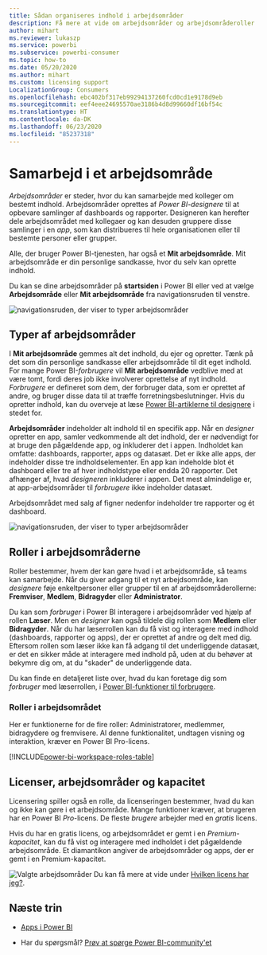 ```yaml
---
title: Sådan organiseres indhold i arbejdsområder
description: Få mere at vide om arbejdsområder og arbejdsområderoller
author: mihart
ms.reviewer: lukaszp
ms.service: powerbi
ms.subservice: powerbi-consumer
ms.topic: how-to
ms.date: 05/20/2020
ms.author: mihart
ms.custom: licensing support
LocalizationGroup: Consumers
ms.openlocfilehash: ebc402bf317eb99294137260fcd0cd1e9178d9eb
ms.sourcegitcommit: eef4eee24695570ae3186b4d8d99660df16bf54c
ms.translationtype: HT
ms.contentlocale: da-DK
ms.lasthandoff: 06/23/2020
ms.locfileid: "85237318"
---
```

# <a name="collaborate-in-workspaces"></a>Samarbejd i et arbejdsområde

 *Arbejdsområder* er steder, hvor du kan samarbejde med kolleger om bestemt indhold. Arbejdsområder oprettes af *Power BI-designere* til at opbevare samlinger af dashboards og rapporter. Designeren kan herefter dele arbejdsområdet med kollegaer og kan desuden gruppere disse samlinger i en *app*, som kan distribueres til hele organisationen eller til bestemte personer eller grupper. 

 Alle, der bruger Power BI-tjenesten, har også et **Mit arbejdsområde**.  Mit arbejdsområde er din personlige sandkasse, hvor du selv kan oprette indhold.

 Du kan se dine arbejdsområder på **startsiden** i Power BI eller ved at vælge **Arbejdsområde** eller **Mit arbejdsområde** fra navigationsruden til venstre.

 ![navigationsruden, der viser to typer arbejdsområder](media/end-user-workspaces/power-bi-home.png)

## <a name="types-of-workspaces"></a>Typer af arbejdsområder
I **Mit arbejdsområde** gemmes alt det indhold, du ejer og opretter. Tænk på det som din personlige sandkasse eller arbejdsområde til dit eget indhold. For mange Power BI-*forbrugere* vil **Mit arbejdsområde** vedblive med at være tomt, fordi deres job ikke involverer oprettelse af nyt indhold. *Forbrugere* er defineret som dem, der forbruger data, som er oprettet af andre, og bruger disse data til at træffe forretningsbeslutninger. Hvis du opretter indhold, kan du overveje at læse [Power BI-artiklerne til designere](../create-reports/index.yml) i stedet for.

**Arbejdsområder** indeholder alt indhold til en specifik app. Når en *designer* opretter en app, samler vedkommende alt det indhold, der er nødvendigt for at bruge den pågældende app, og inkluderer det i appen. Indholdet kan omfatte: dashboards, rapporter, apps og datasæt. Det er ikke alle apps, der indeholder disse tre indholdselementer. En app kan indeholde blot ét dashboard eller tre af hver indholdstype eller endda 20 rapporter. Det afhænger af, hvad *designeren* inkluderer i appen. Det mest almindelige er, at app-arbejdsområder til *forbrugere* ikke indeholder datasæt.

Arbejdsområdet med salg af figner nedenfor indeholder tre rapporter og ét dashboard. 

![navigationsruden, der viser to typer arbejdsområder](media/end-user-workspaces/power-bi-app-workspace.png)

## <a name="roles-in-the-workspaces"></a>Roller i arbejdsområderne

Roller bestemmer, hvem der kan gøre hvad i et arbejdsområde, så teams kan samarbejde.  Når du giver adgang til et nyt arbejdsområde, kan *designere* føje enkeltpersoner eller grupper til en af arbejdsområderollerne: **Fremviser**, **Medlem**, **Bidragyder** eller **Administrator**. 


Du kan som *forbruger* i Power BI interagere i arbejdsområder ved hjælp af rollen **Læser**. Men en *designer* kan også tildele dig rollen som **Medlem** eller **Bidragyder**. Når du har læserrollen kan du få vist og interagere med indhold (dashboards, rapporter og apps), der er oprettet af andre og delt med dig. Eftersom rollen som læser ikke kan få adgang til det underliggende datasæt, er det en sikker måde at interagere med indhold på, uden at du behøver at bekymre dig om, at du "skader" de underliggende data.


Du kan finde en detaljeret liste over, hvad du kan foretage dig som *forbruger* med læserrollen, i [Power BI-funktioner til forbrugere](end-user-features.md).


### <a name="workspace-roles"></a>Roller i arbejdsområdet

Her er funktionerne for de fire roller: Administratorer, medlemmer, bidragydere og fremvisere. Al denne funktionalitet, undtagen visning og interaktion, kræver en Power BI Pro-licens.

[!INCLUDE[power-bi-workspace-roles-table](../includes/power-bi-workspace-roles-table.md)]

## <a name="licensing-workspaces-and-capacity"></a>Licenser, arbejdsområder og kapacitet
Licensering spiller også en rolle, da licenseringen bestemmer, hvad du kan og ikke kan gøre i et arbejdsområde. Mange funktioner kræver, at brugeren har en Power BI *Pro*-licens. De fleste *brugere* arbejder med en *gratis* licens. 

Hvis du har en gratis licens, og arbejdsområdet er gemt i en *Premium-kapacitet*, kan du få vist og interagere med indholdet i det pågældende arbejdsområde. Et diamantikon angiver de arbejdsområder og apps, der er gemt i en Premium-kapacitet.

![Valgte arbejdsområder](media/end-user-workspaces/power-bi-diamond.png) Du kan få mere at vide under [Hvilken licens har jeg?](end-user-license.md).



## <a name="next-steps"></a>Næste trin
* [Apps i Power BI](end-user-apps.md)    

* Har du spørgsmål? [Prøv at spørge Power BI-community'et](https://community.powerbi.com/)

